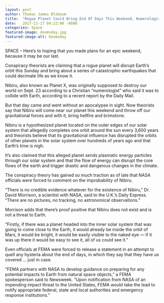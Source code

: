 ```yaml
---
layout: post 
author: Thomas James Blobaum 
title:  "Rogue Planet Could Bring End Of Days This Weekend, Numerologists Say"
date:   2017-11-17 04:22:00 -0600
categories: Space
featured-image: doomsday.jpg
featured-image-alt: Doomsday 
---
```

SPACE – Here’s to hoping that you made plans for an epic weekend, because it may be our last.

Conspiracy theorists are claiming that a rogue planet will disrupt Earth’s orbit this Sunday and bring about a series of catastrophic earthquakes that could decimate life as we know it.

Nibiru, also known as Planet X, was originally supposed to destroy our world on Sept. 23 according to a Christian “numerologist” who said it was to collide with Earth, according to a recent report by the Daily Mail.

But that day came and went without an apocalypse in sight.  Now theorists say that Nibiru will come near our planet this weekend and throw off our gravitational forces and with it, bring hellfire and brimstone.

Nibiru is a hypothesized planet located on the outer edges of our solar system that allegedly completes one orbit around the sun every 3,600 years and theorists believe that its gravitational influence has disrupted the orbits of other planets in the solar system over hundreds of years ago and that Earth’s time is nigh.

It’s also claimed that this alleged planet sends plasmatic energy particles through our solar system and that the flow of energy can disrupt the core flows of the earth and trigger drastic and dangerous changes in the climate.

The conspiracy theory has gained so much traction as of late that NASA officials were forced to comment on the improbability of Nibiru.

“There is no credible evidence whatever for the existence of Nibiru,” Dr. David Morrison, a scientist with NASA, said to the U.K.’s Daily Express. “There are no pictures, no tracking, no astronomical observations.”

Morrison adds that there’s proof positive that Nibiru does not exist and is not a threat to Earth.

“Firstly, if there was a planet headed into the inner solar system that was going to come close to the Earth, it would already be inside the orbit of Mars, it would be bright, it would be easily visible to the naked eye — if it was up there it would be easy to see it, all of us could see it.”

Even officials at FEMA were forced to release a statement in an attempt to quell any hysteria about the end of days, in which they say that they have us covered … just in case.

“FEMA partners with NASA to develop guidance on preparing for any potential impacts to Earth from natural space objects,” a FEMA spokesperson said to Newsweek. “Upon notification from NASA of an impending impact threat to the United States, FEMA would take the lead to notify appropriate federal, state and local authorities and emergency response institutions.”